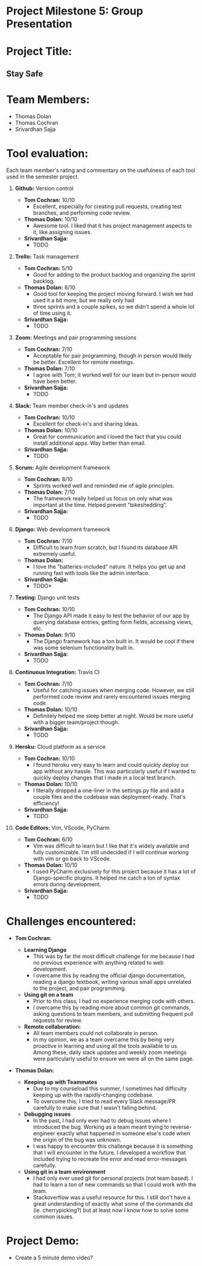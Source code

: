 # Project Milestone 5: Group Presentation

# Project Title:

## Stay Safe

# Team Members:

* Thomas Dolan
* Thomas Cochran
* Srivardhan Sajja


# Tool evaluation: 
 
Each team member's rating and commentary on the usefulness of each tool used in the semester project.

1. **Github:** Version control
   - **Tom Cochran:** 10/10
     - Excellent, especially for creating pull requests, creating test branches, and performing code review.
   - **Thomas Dolan:** 10/10
     - Awesome tool.  I liked that it has project management aspects to it, like assigning issues.
   - **Srivardhan Sajja:**
     - TODO


2. **Trello:** Task management
   - **Tom Cochran:** 5/10
     - Good for adding to the product backlog and organizing the sprint backlog.
   - **Thomas Dolan:** 8/10
     - Good tool for keeping the project moving forward.  I wish we had used it a bit more, but we really only had
     - three sprints and a couple spikes, so we didn't spend a whole lot of time using it.
   - **Srivardhan Sajja:**
     - TODO


3. **Zoom:** Meetings and pair programming sessions
   - **Tom Cochran:** 7/10
     - Acceptable for pair programming, though in person would likely be better. Excellent for remote meetings.
   - **Thomas Dolan:** 7/10
     - I agree with Tom; it worked well for our team but in-person would have been better.
   - **Srivardhan Sajja:**
     - TODO


4. **Slack:** Team member check-in's and updates
   - **Tom Cochran:** 10/10
     - Excellent for check-in's and sharing ideas.
   - **Thomas Dolan:** 10/10
     - Great for communication and I loved the fact that you could install additional apps.  Way better than email.
   - **Srivardhan Sajja:**
     - TODO


5. **Scrum:** Agile development framework
   - **Tom Cochran:** 8/10
     - Sprints worked well and reminded me of agile principles.
   - **Thomas Dolan:** 7/10
     - The framework really helped us focus on only what was important at the time.  Helped prevent "bikeshedding".
   - **Srivardhan Sajja:**
     - TODO


6. **Django:** Web development framework
   - **Tom Cochran:** 7/10
     - Difficult to learn from scratch, but I found its database API extremely useful.
   - **Thomas Dolan:**
     - I love the "batteries-included" nature.  It helps you get up and running fast with tools like the admin interface.
   - **Srivardhan Sajja:**
     - TODO*


7. **Testing:** Django unit tests
   - **Tom Cochran:** 10/10
     - The Django API made it easy to test the behavior of our app by querying database entries, getting form fields, accessing views, etc.
   - **Thomas Dolan:** 9/10
     - The Django framework has a ton built in.  It would be cool if there was some selenium functionality built in.
   - **Srivardhan Sajja:**
     - TODO


8. **Continuous Integration:** Travis CI
   - **Tom Cochran:** 7/10
     - Useful for catching issues when merging code. However, we still performed code review and rarely encountered issues merging code.
   - **Thomas Dolan:** 10/10
     - Definitely helped me sleep better at night.  Would be more useful with a bigger team/project though.
   - **Srivardhan Sajja:**
     - TODO

9. **Heroku:** Cloud platform as a service
   - **Tom Cochran:** 10/10
     - I found heroku very easy to learn and could quickly deploy our app without any hassle. This was particularly useful if I wanted to quickly deploy changes that I made in a local test branch.
   - **Thomas Dolan:** 10/10
     - I literally dropped a one-liner in the settings.py file and add a couple files and the codebase was deployment-ready.  That's efficiency!
   - **Srivardhan Sajja:**
     - TODO


10. **Code Editors:** Vim, VScode, PyCharm
    - **Tom Cochran:** 6/10
      - Vim was difficult to learn but I like that it's widely available and fully customizable. I'm still undecided if I will continue working with vim or go back to VScode.
    - **Thomas Dolan:** 10/10
      - I used PyCharm exclusively for this project because it has a lot of Django-specific plugins. It helped me catch a ton of syntax errors during development.
    - **Srivardhan Sajja:**
      - TODO

# Challenges encountered:
  - **Tom Cochran:**
    - **Learning Django**
      - This was by far the most difficult challenge for me because I had no previous experience with anything related to web development.
      - I overcame this by reading the official django documentation, reading a django textbook, writing various small apps unrelated to the project, and pair programming.
    - **Using git on a team**
      - Prior to this class, I had no experience merging code with others.
      - I overcame this by reading more about common git commands, asking questions to team members, and submitting frequent pull requests for review.
    - **Remote collaboration:**
      - All team members could not collaborate in person.
      - In my opinion, we as a team overcame this by being very proactive in learning and using all the tools available to us. Among these, daily slack updates and weekly zoom meetings were particularly useful to ensure we were all on the same page.

  - **Thomas Dolan:**
    - **Keeping up with Teammates**
      - Due to my courseload this summer, I sometimes had difficulty keeping up with the rapidly-changing codebase.  
      - To overcome this, I tried to read every Slack message/PR carefully to make sure that I wasn't falling behind.
    - **Debugging issues**
      - In the past, I had only ever had to debug issues where I introduced the bug.  Working as a team meant trying to reverse-engineer exactly what happened in someone else's code when the origin of the bug was unknown. 
      - I was happy to encounter this challenge because it is something that I will encounter in the future.  I developed a workflow that included trying to recreate the error and read error-messages carefully.
    - **Using git in a team environment**
      - I had only ever used git for personal projects (not team based).  I had to learn a ton of new commands so that I could work with the team. 
      - Stackoverflow was a useful resource for this.  I still don't have a great understanding of exactly what some of the commands did (ie. cherrypicking?) but at least now I know how to solve some common issues.
# Project Demo:
  - Create a 5 minute demo video?